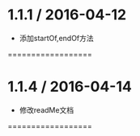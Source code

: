 1.1.1 / 2016-04-12
==================

  * 添加startOf,endOf方法

==================

1.1.4 / 2016-04-14
==================

  * 修改readMe文档

==================